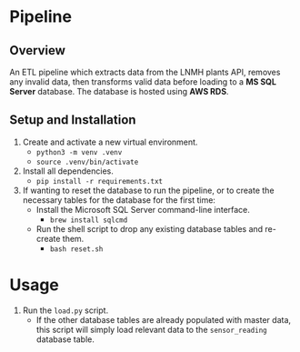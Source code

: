 # Pipeline

## Overview
An ETL pipeline which extracts data from the LNMH plants API, removes any invalid data, then transforms valid data before loading to a **MS SQL Server** database. The database is hosted using **AWS RDS**. 

## Setup and Installation
1. Create and activate a new virtual environment.
    - `python3 -m venv .venv` 
    - `source .venv/bin/activate`
2. Install all dependencies.
    - `pip install -r requirements.txt`
3. If wanting to reset the database to run the pipeline, or to create the necessary tables for the database for the first time:
    - Install the Microsoft SQL Server command-line interface.
        - `brew install sqlcmd`
    - Run the shell script to drop any existing database tables and re-create them.
        - `bash reset.sh`

# Usage
1. Run the `load.py` script.
    - If the other database tables are already populated with master data, this script will simply load relevant data to the `sensor_reading` database table.